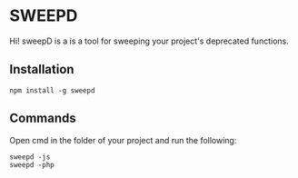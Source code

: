 # SWEEPD

Hi! sweepD is a is a tool for sweeping your project's deprecated functions.

## Installation
    npm install -g sweepd

## Commands

Open cmd in the folder of your project and run the following:

    sweepd -js
    sweepd -php
